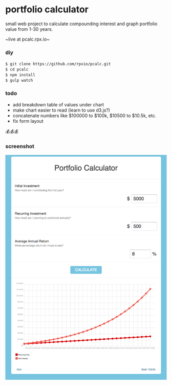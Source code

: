 # portfolio calculator

small web project to calculate compounding interest and graph portfolio value from 1-30 years.

~live at pcalc.rpx.io~

### diy
`$ git clone https://github.com/rpxio/pcalc.git`  
`$ cd pcalc`  
`$ npm install`  
`$ gulp watch`  

### todo
- add breakdown table of values under chart
- make chart easier to read (learn to use d3.js?)
- concatenate numbers like $100000 to $100k, $10500 to $10.5k, etc.
- fix form layout

:moneybag::moneybag::moneybag:

### screenshot
![screenshot](screenshot.png)
